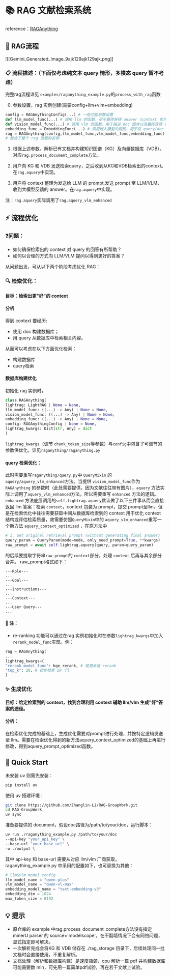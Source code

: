 # 📚 RAG 文献检索系统

reference：[RAGAnything](https://github.com/HKUDS/RAG-Anything) 
## 🔄 RAG流程

![[Gemini_Generated_Image_9ajk129ajk129ajk.png]]
### 📋 流程描述：（下面仅考虑纯文本 query 情形，多模态 query 暂不考虑）

完整rag流程详见 `examples/raganything_example.py`的`process_with_rag`函数

0.  参数设置，rag 实例创建(需要config+llm+vlm+embedding)
```python
config = RAGAnythingConfig(...) # 一些功能参数设置
def llm_model_func(...) # 调用 llm 的函数，用于最终获得 answer（context 仅包括文本时）
def vision_model_func(...) # 调用 vlm 的函数，用于描述 doc 图片以及最终获得 answer（context 包括多模态信息时）
embedding_func = EmbeddingFunc(...) # 调用嵌入模型的函数，用于将 query/doc 内容转换为 vector
rag = RAGAnything(config,llm_model_func,vlm_model_func,embedding_func) 
# 整合了整个 rag 流程的实例
```

1. 根据上述参数，解析已有文档并构建知识图谱（KG）及向量数据库（VDB）。对应`rag.process_document_complete`方法。

2. 用户向 KG 和 VDB 发送检索query，之后收到从KG和VDB检索出的context。在`rag.aquery`中实现。

3. 用户将 context 整理为发送给 LLM 的 prompt,发送 prompt 至 LLM/VLM，收到大模型反馈的 answer。在`rag.aquery`中实现。

注：`rag.aquery`实际调用了`rag.aquery_vlm_enhanced`

## ⚡ 流程优化

###  ❓问题：
-  如何确保检索出的 context 对 query 的回答有所帮助？
-  如何以合理的方式向 LLM/VLM 提问以得到更好的答案？

从问题出发，可从以下两个阶段考虑优化 RAG：

###  🔍 检索优化：
####  目标：检索出更"好"的 context

####  分析

得到 context 要经历:
-  使用 doc 构建数据库；
-  用 query 从数据库中检索相关内容。

从而可以考虑在以下方面优化检索：
-  构建数据库
-  query检索

####  数据库构建优化

初始化 rag 实例时，
```python
class RAGAnything(  
lightrag: LightRAG | None = None,  
llm_model_func: ((...) -> Any) | None = None,  
vision_model_func: ((...) -> Any) | None = None,  
embedding_func: ((...) -> Any) | None = None,  
config: RAGAnythingConfig | None = None,  
lightrag_kwargs: Dict[str, Any] = dict  
)
```
`lightrag_kwargs`（调节 `chunk_token_size`等参数）与`config`中包含了可调节的参数供优化。详见`raganything/raganything.py`

####  query 检索优化：

此时需要重写`raganything/query.py`中 `QueryMixin` 的`aquery/aquery_vlm_enhanced`方法。当提供 `vision_model_func`作为 `RAGAnything` 的参数时（此处需要提供，因为文献往往带有图片），`aquery` 方法实际上调用了`aquery_vlm_enhanced`方法，所以需要重写 `enhanced` 方法的逻辑。`enhanced` 方法底层调用的`self.lightrag.aquery`默认做了以下三件事从而会直接返回 llm 答案：检索 `context`，context 包装为 prompt，提交 prompt至llm。但是在检索优化中往往需要获取中间从数据库检索到的 context 用于优化 context 结构或评估检索质量，故需要仿照`QueryMixin`中的 `aquery_vlm_enhanced`重写一个新方法 `aquery_context_optimized` ，在原方法中
```python
# 1. Get original retrieval prompt (without generating final answer)
query_param = QueryParam(mode=mode, only_need_prompt=True, **kwargs)
raw_prompt = await self.lightrag.aquery(query, param=query_param)
```
的后续要提取字符串`raw_prompt`的 `context`部分，处理 `context` 后再与其余部分合并。
raw_prompt格式如下：
```
---Role---
...
---Goal---
...
---Instructions---
...
---Context---
...
---User Query---
...
```


#### 📌 注：
-  re-ranking 功能可以通过在rag 实例初始化时在参数`lightrag_kwargs`中加入 `rerank_model_func`实现。例：
```python
rag = RAGAnything(
...
lightrag_kwargs={
"rerank_model_func": bge_rerank, # 使用本地 rerank
"top_k": 20, # 初步检索 20 个}
)
```


### ✨ 生成优化

####  目标：给定检索到的 context，找到合理利用 context 辅助 llm/vlm 生成"好"答案的途径。

####  分析：

在检索优化完成的基础上，生成优化需要对prompt进行处理，并按特定逻辑发送至 llm。需要在检索优化得到的新方法aquery_context_optimized的基础上再进行修改，得到aquery_prompt_optimized函数。


## 🚀 Quick Start

未安装 uv 则需先安装：
```bash
pip install uv
```
使用 uv 搭建环境：
```bash
git clone https://github.com/Zhanglin-Li/RAG-GroupWork.git
cd RAG-GroupWork
uv sync
```
准备要提供的 document，假设doc路径为/path/to/your/doc，运行脚本：
```bash
uv run ./raganything_example.py /path/to/your/doc
--api-key "your_api_key" \
--base-url "your_base_url" \
-o ./output \
```
其中 api-key 和 base-url 需要从对应 llm/vlm 厂商获取，raganything_example.py 中采用的配置如下，也可替换为其他：
```python
# llm&vlm model config
llm_model_name = "qwen-plus"
vlm_model_name = "qwen-vl-max"
embedding_model_name = "text-embedding-v3"
embedding_dim = 1024
max_token_size = 8192
```


## 💡 提示

- 原仓库的 example 中rag.process_document_complete方法没有指定minerU parser 的 source='modelscope'，在不翻墙情况下会有网络问题， 显式指定即可解决。
- 一次解析完成会将KG 和 VDB 储存在 ./rag_storage 目录下，后续处理同一批文档时会直接使用，不重复解析。
- 文档处理（解析和数据库构建）是速度瓶颈，cpu 解析一篇 pdf 并构建数据库可能需要数 min，可先用一篇简单pdf试验，再在若干文献上试验。
